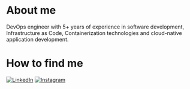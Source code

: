 # About me
DevOps engineer with 5+ years of experience in software development, Infrastructure as Code, Containerization technologies
and cloud-native application development.

# How to find me
[![LinkedIn](https://img.shields.io/badge/linkedin-%230077B5.svg?style=for-the-badge&logo=linkedin&logoColor=white)](https://www.linkedin.com/in/saeed-hosseini-81561a134?lipi=urn%3Ali%3Apage%3Ad_flagship3_profile_view_base_contact_details%3BxXYx3YAIQZ699PdqBtJs2A%3D%3D)
[![Instagram](https://img.shields.io/badge/instagram-%23E4405F.svg?style=for-the-badge&logo=Instagram&logoColor=white)](https://www.instagram.com/saeedhosseini21)



